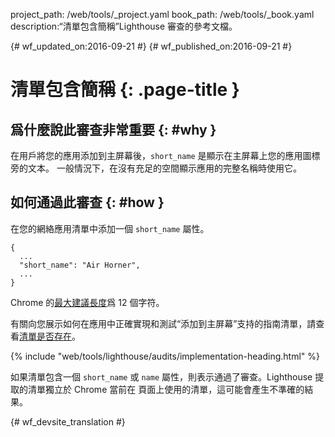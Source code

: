 project_path: /web/tools/_project.yaml
book_path: /web/tools/_book.yaml
description:“清單包含簡稱”Lighthouse 審查的參考文檔。

{# wf_updated_on:2016-09-21 #}
{# wf_published_on:2016-09-21 #}

# 清單包含簡稱 {: .page-title }

## 爲什麼說此審查非常重要 {: #why }

在用戶將您的應用添加到主屏幕後，`short_name` 是顯示在主屏幕上您的應用圖標旁的文本。
一般情況下，在沒有充足的空間顯示應用的完整名稱時使用它。


## 如何通過此審查 {: #how }

在您的網絡應用清單中添加一個 `short_name` 屬性。

    {
      ...
      "short_name": "Air Horner",
      ...
    }

Chrome 的[最大建議長度](https://developer.chrome.com/apps/manifest/name#short_name)爲 12 個字符。



有關向您展示如何在應用中正確實現和測試“添加到主屏幕”支持的指南清單，請查看[清單是否存在](manifest-exists#how)。



{% include "web/tools/lighthouse/audits/implementation-heading.html" %}

如果清單包含一個 `short_name` 或 `name` 屬性，則表示通過了審查。Lighthouse 提取的清單獨立於 Chrome 當前在
頁面上使用的清單，這可能會產生不準確的結果。




{# wf_devsite_translation #}
